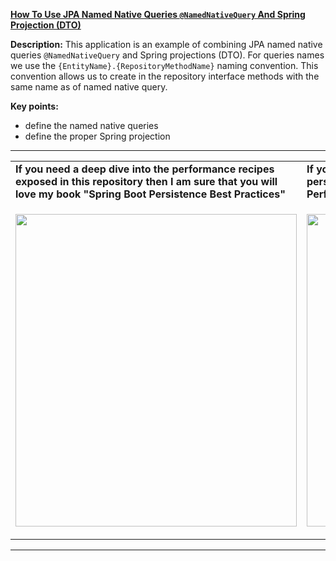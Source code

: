 **[How To Use JPA Named Native Queries `@NamedNativeQuery` And Spring Projection (DTO)](https://github.com/AnghelLeonard/Hibernate-SpringBoot/tree/master/HibernateSpringBootDtoSpringProjectionNamedNativeQuery)**
 
**Description:** This application is an example of combining JPA named native queries `@NamedNativeQuery` and Spring projections (DTO). For queries names we use the `{EntityName}.{RepositoryMethodName}` naming convention. This convention allows us to create in the repository interface methods with the same name as of named native query.
 
**Key points:**
- define the named native queries
- define the proper Spring projection

-----------------------------------------------------------------------------------------------------------------------    
<table>
     <tr><td><b>If you need a deep dive into the performance recipes exposed in this repository then I am sure that you will love my book "Spring Boot Persistence Best Practices"</b></td><td><b>If you need a hand of tips and illustrations of 100+ Java persistence performance issues then "Java Persistence Performance Illustrated Guide" is for you.</b></td></tr>
     <tr><td>
<a href="https://www.apress.com/us/book/9781484256251"><p align="left"><img src="https://github.com/AnghelLeonard/Hibernate-SpringBoot/blob/master/Spring%20Boot%20Persistence%20Best%20Practices.jpg" height="500" width="450"/></p></a>
</td><td>
<a href="https://leanpub.com/java-persistence-performance-illustrated-guide"><p align="right"><img src="https://github.com/AnghelLeonard/Hibernate-SpringBoot/blob/master/Java%20Persistence%20Performance%20Illustrated%20Guide.jpg" height="500" width="450"/></p></a>
</td></tr></table>

-----------------------------------------------------------------------------------------------------------------------    

